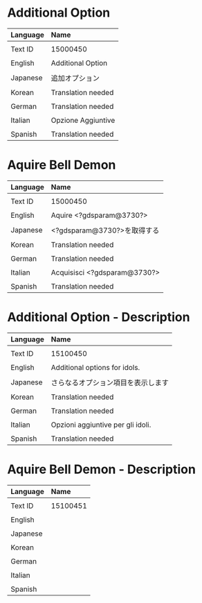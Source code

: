 # Additional Option
| Language | Name |
| :------- | :---------- |
|||
| Text ID | 15000450 |
|||
| English | Additional Option |
|||
| Japanese | 追加オプション |
|||
| Korean | Translation needed |
|||
| German | Translation needed |
|||
| Italian | Opzione Aggiuntive |
|||
| Spanish | Translation needed |

# Aquire Bell Demon
| Language | Name |
| :------- | :---------- |
|||
| Text ID | 15000450 |
|||
| English | Aquire &lt;?gdsparam@3730?&gt; |
|||
| Japanese | &lt;?gdsparam@3730?&gt;を取得する |
|||
| Korean | Translation needed |
|||
| German | Translation needed |
|||
| Italian | Acquisisci &lt;?gdsparam@3730?&gt; |
|||
| Spanish | Translation needed |

# Additional Option - Description
| Language | Name |
| :------- | :---------- |
|||
| Text ID | 15100450 |
|||
| English | Additional options for idols. |
|||
| Japanese | さらなるオプション項目を表示します |
|||
| Korean | Translation needed |
|||
| German | Translation needed |
|||
| Italian | Opzioni aggiuntive per gli idoli. |
|||
| Spanish | Translation needed |

# Aquire Bell Demon - Description
| Language | Name |
| :------- | :---------- |
|||
| Text ID | 15100451 |
|||
| English | |
|||
| Japanese | |
|||
| Korean | |
|||
| German | |
|||
| Italian | |
|||
| Spanish | |
